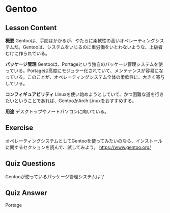 # Gentoo

## Lesson Content

<b>概要</b>
Gentooは、手間はかかるが、やたらに柔軟性の高いオペレーティングシステムだ。Gentooは、システムをいじるのに重労働をいとわないような、上級者むけに作られている。

<b>パッケージ管理</b>
Gentooは、Portageという独自のパッケージ管理システムを使っている。Portageは高度にモジュラー化されていて、メンテナンスが容易になっている。このことが、オペレーティングシステム全体の柔軟性に、大きく寄与している。

<b>コンフィギュアビリティ</b>
Linuxを使い始めようとしていて、かつ困難な道を行きたいということであれば、GentooかArch Linuxをおすすめする。

<b>用途</b>
デスクトップやノートパソコンに向いている。

## Exercise

オペレーティングシステムとしてGentooを使ってみたいのなら、インストールに関するセクションを読んで、試してみよう。 <a href='https://www.gentoo.org/'>https://www.gentoo.org/</a>

## Quiz Questions

Gentooが使っているパッケージ管理システムは？

## Quiz Answer

Portage
